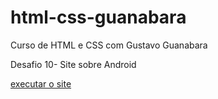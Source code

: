 # html-css-guanabara

<p>Curso de HTML e CSS com Gustavo Guanabara</p>

<p>Desafio 10- Site sobre Android</p> 

<a href= "https://abdalla-le.github.io/html-css-guanabara/desafio-10-2/"> executar o site </a>